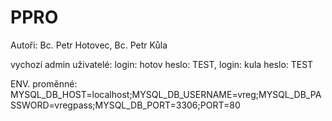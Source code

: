 # PPRO

Autoři:
 Bc. Petr Hotovec,
 Bc. Petr Kůla
 
vychozí admin uživatelé:
  login: hotov heslo: TEST,
  login: kula heslo: TEST
  
ENV. proměnné: 
 MYSQL_DB_HOST=localhost;MYSQL_DB_USERNAME=vreg;MYSQL_DB_PASSWORD=vregpass;MYSQL_DB_PORT=3306;PORT=80

